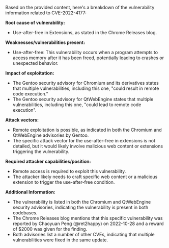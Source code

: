 Based on the provided content, here's a breakdown of the vulnerability information related to CVE-2022-4177:

**Root cause of vulnerability:**
*   Use-after-free in Extensions, as stated in the Chrome Releases blog.

**Weaknesses/vulnerabilities present:**
*   Use-after-free: This vulnerability occurs when a program attempts to access memory after it has been freed, potentially leading to crashes or unexpected behavior.

**Impact of exploitation:**
*   The Gentoo security advisory for Chromium and its derivatives states that multiple vulnerabilities, including this one, "could result in remote code execution."
*   The Gentoo security advisory for QtWebEngine states that multiple vulnerabilities, including this one, "could lead to remote code execution".

**Attack vectors:**
*   Remote exploitation is possible, as indicated in both the Chromium and QtWebEngine advisories by Gentoo.
*   The specific attack vector for the use-after-free in extensions is not detailed, but it would likely involve malicious web content or extensions triggering the vulnerability.

**Required attacker capabilities/position:**
*   Remote access is required to exploit this vulnerability.
*   The attacker likely needs to craft specific web content or a malicious extension to trigger the use-after-free condition.

**Additional Information:**
* The vulnerability is listed in both the Chromium and QtWebEngine security advisories, indicating the vulnerability is present in both codebases.
*  The Chrome Releases blog mentions that this specific vulnerability was reported by Chaoyuan Peng (@ret2happy) on 2022-10-28 and a reward of $2000 was given for the finding.
*   Both advisories list a number of other CVEs, indicating that multiple vulnerabilities were fixed in the same update.